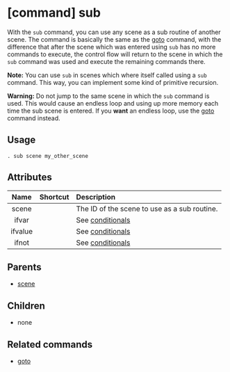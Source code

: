 
# [command] sub

With the `sub` command, you can use any scene as a sub routine of another scene. The command
is basically the same as the [goto](goto.md) command, with the difference that after the
scene which was entered using `sub` has no more commands to execute, the control flow will
return to the scene in which the `sub` command was used and execute the remaining commands there.

**Note:** You can use `sub` in scenes which where itself called using a `sub` command.
This way, you can implement some kind of primitive recursion.

**Warning:** Do not jump to the same scene in which the `sub` command is used.
This would cause an endless loop and using up more memory each time the sub scene is entered.
If you **want** an endless loop, use the [goto](goto.md) command instead.


## Usage

    . sub scene my_other_scene


## Attributes

| Name      | Shortcut | Description                                  |
|:---------:|:--------:|:---------------------------------------------|
| scene     |          | The ID of the scene to use as a sub routine. |
| ifvar     |          | See [conditionals](conditionals.md)        |
| ifvalue   |          | See [conditionals](conditionals.md)        |
| ifnot     |          | See [conditionals](conditionals.md)        |


## Parents

 * [scene](scene.md)


## Children

 * none


## Related commands

 * [goto](goto.md)
